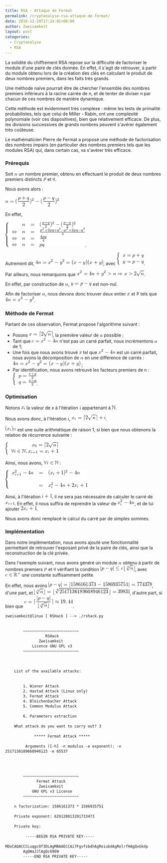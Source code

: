 ```yaml
---
title: RSA - Attaque de Fermat
permalink: /cryptanalyse-rsa-attaque-de-fermat/
date: 2016-12-29T17:24:01+00:00
author: Zweisamkeit
layout: post
categories:
  - Cryptanalyse
  - RSA
---
```

La solidité du chiffrement RSA repose sur la difficulté de factoriser le module d'une paire de clés donnée. En effet, il s'agit de retrouver, à partir du module obtenu lors de la création des clés en calculant le produit de deux nombres premiers, dans les faits très grands.

Une méthode naïve pourrait être de chercher l'ensemble des nombres premiers inférieurs à la racine carrée de n, et de tenter de diviser n par chacun de ces nombres de manière dynamique.

Cette méthode est évidemment très complexe : même les tests de primalité probabilistes, tels que celui de Miller - Rabin, ont une complexité polynomiale (voir ces diapositives), bien que relativement efficace. De plus, les divisions successives de grands nombres peuvent s'avérer également très coûteuse.

Le mathématicien Pierre de Fermat a proposé une méthode de factorisation des nombres impairs (en particulier des nombres premiers tels que les modules RSA) qui, dans certain cas, va s'avérer très efficace.

 
### Prérequis


Soit ![](/img/85ed301d2dec3500a4a7a6b9599251f6.png)<!-- n --> un nombre premier, obtenu en effectuant le produit de deux nombres premiers distincts ![](/img/85fd369a34bcb690cd5cc13153ab2c51.png)<!-- p --> et ![](/img/c69e06211d8d74949a67e9b16517a22a.png)<!-- q -->.

Nous avons alors :

![](/img/1ae854509fd1a4fbf27c87a26305f919.png)<!-- n = (\frac{p+q}{2})^2-(\frac{p-q}{2})^2 -->

En effet,

![](/img/9678312cf1652725634e24b2772f0200.png)<!-- \left\{\begin{array}{rrcl}&n&=&(\frac{p+q}{2})^2-(\frac{p-q}{2})^2\\ \Leftrightarrow&n&=&\frac{p^2+2pq+q^2 - p^2 + 2pq - q^2}{4}\\ \Leftrightarrow&n&=&\frac{4pq}{4}\\ \Leftrightarrow&n&=&pq\end{array}\right. -->.

Autrement dit, ![](/img/7b0b5f1a3299b85662cbc6b01ac8fb36.png)<!-- 4n = x^2-y^2=(x-y)(x+y) -->, avec ![](/img/3ac1a37d2a2c1d4dad9243e2f4c8998d.png)<!--  \left\{\begin{array}{r}x=p+q\\y=p-q\end{array}\right. -->.

Par ailleurs, nous remarquons que ![](/img/a2ff7a38227ded16704d70839f3c9a0f.png)<!--  x^2 = 4n + y^2 > n \Rightarrow x > 2\sqrt{n} -->.

En effet, par construction de ![](/img/85ed301d2dec3500a4a7a6b9599251f6.png)<!-- n -->, ![](/img/19d635840e265ab3355cf423dcf5a57c.png)<!-- y=p-q --> est non-nul.

Afin de factoriser ![](/img/85ed301d2dec3500a4a7a6b9599251f6.png)<!-- n -->, nous devons donc trouver deux entier ![](/img/fb341fe2cc1cadccb1751e5cc07c52ad.png)<!-- x --> et ![](/img/f9cc2768507371dadcfc7d11820baa3f.png)<!-- y --> tels que ![](/img/e9839b2d3cd455aee89482e5e4ab1b5c.png)<!-- 4n=x^2-y^2 -->.

 
### Méthode de Fermat


Partant de ces observation, Fermat propose l'algorithme suivant :

* Posons ![](/img/40c96e27e5acfcc9e5fbce03fa066cf2.png)<!-- x = \lceil 2\sqrt{n}\rceil -->, la première valeur de ![](/img/b5be717cba1b2ad64f2986aed2540851.png)<!-- a --> possible ;
* Tant que ![](/img/8e9e5e63f5c839135d4424bc75413f52.png)<!-- c=x^2 - 4n --> n'est pas un carré parfait, nous incrémentons ![](/img/b5be717cba1b2ad64f2986aed2540851.png)<!-- a --> de 1;
* Une fois que nous avons trouvé ![](/img/fb341fe2cc1cadccb1751e5cc07c52ad.png)<!-- x --> tel que ![](/img/d2455df22e99bf3bf19ca85fe8a079e4.png)<!-- x^2 - 4n --> est un carré parfait, nous avons la décomposition de ![](/img/85ed301d2dec3500a4a7a6b9599251f6.png)<!-- n --> en une différence de carrés : ![](/img/00181f9dcf0826f8f2c15b639fcfcb5a.png)<!--  4n = x^2 - y^2=(x-y)(x+y) --> ;
* Par identification, nous avons retrouvé les facteurs premiers de n : ![](/img/bd9e1e3daeca2df8ecaec940d6004ed5.png)<!-- \left\{\begin{array}{l}p = \frac{x + y}{2}\\q = \frac{x - y}{2}\end{array}\right. -->.

 
### Optimisation


Notons ![](/img/70d713b9358a1361823e4a4be1c63150.png)<!-- x_i --> la valeur de x à l'itération ![](/img/938d7eb55ea8a71b03bd6fc53ec0c3fc.png)<!-- i --> appartenant à ![](/img/77d75490c376733caa7fc55af6d3f2c3.png)<!-- \mathbb{N} -->.

Nous avons donc, à l'itération ![](/img/938d7eb55ea8a71b03bd6fc53ec0c3fc.png)<!-- i -->, ![](/img/73acd53befc598c1c77d343c6f2076ff.png)<!-- x_i=\lceil 2\sqrt{n}\rceil +i -->.

![](/img/b4fdc2cf942cafd6d284fd4dfdf78fdd.png)<!-- (x_i)_{\mathbb{N}} --> est une suite arithmétique de raison 1, si bien que nous obtenons la relation de récurrence suivante :

![](/img/c409fc422def35a630253f3e10d3c2ab.png)<!-- \left\{\begin{array}{r}x_0=\lceil 2\sqrt{n}\rceil\\ \forall i\in\mathbb{N}, x_{i+1}= x_i +1\end{array}\right. -->

Ainsi, nous avons, ![](/img/eb7655362bbb7d75079c9ba5ebf7b1c7.png)<!-- \forall i\in\mathbb{N} --> :

![](/img/7e97798b790eebed32bb8e48c38e1f08.png)<!-- \left\{\begin{array}{rcl}x_{i+1}^2 - 4n&=&(x_i+1)^2-4n\\\\&=&x_i^2-4n+2x_i+1\end{array}\right. -->

Ainsi, à l'itération ![](/img/82a8b9cdd39985556a716ac420c95c71.png)<!-- i+1 -->, il ne sera pas nécessaire de calculer le carré de ![](/img/cf02f957f6a6393edb37b0ccc3045e2c.png)<!-- x_{i+1} -->. En effet, il nous suffira de reprendre la valeur de ![](/img/fde5bb8d6a73ddd0927655fc3cff7823.png)<!-- x_i^2 -4n -->, et de lui ajouter ![](/img/b7483f4d56112eb74c85d73d2ca6943b.png)<!-- 2x_i+1 -->.

Nous avons donc remplacé le calcul du carré par de simples sommes.

### Implémentation

Dans notre implémentation, nous avons ajouté une fonctionnalité permettant de retrouver l'exposant privé de la paire de clés, ainsi que la reconstruction de la clé privée.

Dans l'exemple suivant, nous avons généré un module ![](/img/85ed301d2dec3500a4a7a6b9599251f6.png)<!-- n --> obtenu à partir de nombres premiers ![](/img/85fd369a34bcb690cd5cc13153ab2c51.png)<!-- p --> et ![](/img/c69e06211d8d74949a67e9b16517a22a.png)<!-- q --> vérifiant la condition ![](/img/4eda1ededf6dd9e47ea13184ccefc251.png)<!-- VERTp-qVERT \leq c\lfloor\sqrt[4]{n}\rfloor -->, avec ![](/img/3acbdbcdf3eea57742e7dffe99416a74.png)<!-- c\in\mathbb{R}^+ --> une constante suffisamment petite.

En effet, nous avons ![](/img/e6d90fce9e63c4ef27091ab4d8a24f78.png)<!-- VERTp-qVERT =VERT1586161373-1586935751VERT=774378 -->, d'une part, et ![](/img/73da89a9417a4ca152d5476e348d078b.png)<!-- \lfloor\sqrt[4]{n}\rfloor=\lfloor\sqrt[4]{2517136189668946123}\rfloor=39831 -->, d'autre part, si bien que ![](/img/9237740405559d98d04e8bc9ec820fbb.png)<!-- c = \lceil\frac{VERTp-qVERT}{\lfloor\sqrt[4]{n}\rfloor}\rceil\approx 19,44 -->.

```
zweisamkeit@linux [ RSHack ] --> ./rshack.py 


        ~~~~~~~~~~~~~~~~~~~~~~~~~
                  RSHack         
               Zweisamkeit       
            Licence GNU GPL v3   
        ~~~~~~~~~~~~~~~~~~~~~~~~~



    List of the available attacks:


        1. Wiener Attack
        2. Hastad Attack (Linux only)
        3. Fermat Attack
        4. Bleichenbacher Attack
        5. Common Modulus Attack

        6. Parameters extraction

    What attack do you want to carry out? 3

             ***** Fermat Attack *****

         Arguments ([-h] -n modulus -e exponent): -n 2517136189668946123 -e 65537




        ~~~~~~~~~~~~~~~~~~~~~~~~~
              Fermat Attack      
               Zweisamkeit       
            GNU GPL v3 License   
        ~~~~~~~~~~~~~~~~~~~~~~~~~

    n factorization: 1586161373 * 1586935751 

    Private exponent: 629120813201733473 

    Private key: 

         -----BEGIN RSA PRIVATE KEY-----
        MDoCAQACCCLuqgc0f3DLAgMBAAECCAi7FgvfsbdhAgReiubdAgRelrfHAgQxGkdp
        AgQWaJJlAgQc69EW
        -----END RSA PRIVATE KEY-----
```
